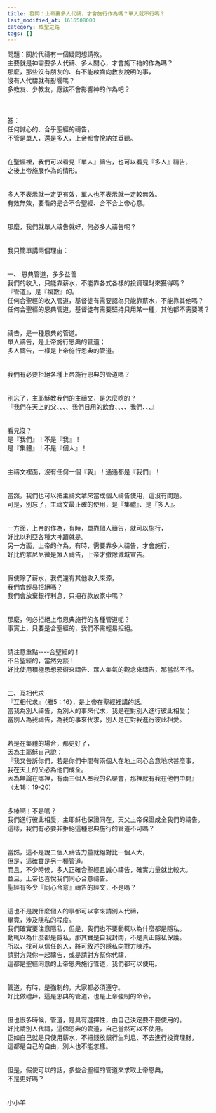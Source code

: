 ```yaml
---
title: 發問：上帝要多人代禱，才會施行作為嗎？單人就不行嗎？
last_modified_at: 1616508000
category: 成聖之路
tags: []
---
```


<div>問題：關於代禱有一個疑問想請教。</div>

<div>主要就是神需要多人代禱、多人關心，才會施下衪的作為嗎？</div>

<div>那麼，那些沒有朋友的、有不能啟齒向教友說明的事，</div>

<div>沒有人代禱就有影響嗎？</div>

<div>多教友、少教友，應該不會影響神的作為吧？</div>

<div>&nbsp;</div>

<div>&nbsp;</div>

<div>&nbsp;</div>

<div>答：</div>

<div>任何誠心的、合乎聖經的禱告，</div>

<div>不管是單人，還是多人，上帝都會悅納並垂聽。</div>

<div>&nbsp;</div>

<div>&nbsp;</div>

<div>在聖經裡，我們可以看見『單人』禱告，也可以看見『多人』禱告，</div>

<div>之後上帝施展作為的情形。</div>

<div>&nbsp;</div>

<div>&nbsp;</div>

<div>多人不表示就一定更有效，單人也不表示就一定較無效。</div>

<div>有效無效，要看的是合不合聖經、合不合上帝心意。</div>

<div>&nbsp;</div>

<div>&nbsp;</div>

<div>那麼，我們就單人禱告就好，何必多人禱告呢？</div>

<div>&nbsp;</div>

<div>&nbsp;</div>

<div>我只簡單講兩個理由：</div>

<div>&nbsp;</div>

<div>&nbsp;</div>

<div>一、<span style="white-space:pre"> </span>恩典管道，多多益善</div>

<div>我們的收入，只能靠薪水，不能靠各式各樣的投資理財來獲得嗎？</div>

<div>『管道』，是『複數』的。</div>

<div>任何合聖經的收入管道，基督徒有需要認為只能靠薪水，不能靠其他嗎？</div>

<div>任何合聖經的恩典管道，基督徒有需要堅持只用某一種，其他都不需要嗎？</div>

<div>&nbsp;</div>

<div>&nbsp;</div>

<div>禱告，是一種恩典的管道。</div>

<div>單人禱告，是上帝施行恩典的管道；</div>

<div>多人禱告，一樣是上帝施行恩典的管道。</div>

<div>&nbsp;</div>

<div>&nbsp;</div>

<div>我們有必要拒絕各種上帝施行恩典的管道嗎？</div>

<div>&nbsp;</div>

<div>&nbsp;</div>

<div>別忘了，主耶穌教我們的主禱文，是怎麼唸的？</div>

<div>『我們在天上的父、、、、我們日用的飲食、、、、我們、、、』</div>

<div>&nbsp;</div>

<div>&nbsp;</div>

<div>看見沒？</div>

<div>是『我們』！不是『我』！</div>

<div>是『集體』！不是『個人』！</div>

<div>&nbsp;</div>

<div>&nbsp;</div>

<div>主禱文裡面，沒有任何一個『我』！通通都是『我們』！</div>

<div>&nbsp;</div>

<div>&nbsp;</div>

<div>當然，我們也可以把主禱文拿來當成個人禱告使用，這沒有問題。</div>

<div>可是，別忘了，主禱文最正確的使用，是『集體』、是『多人』。</div>

<div>&nbsp;</div>

<div>&nbsp;</div>

<div>一方面，上帝的作為，有時，單靠個人禱告，就可以施行，</div>

<div>好比以利亞各種大神蹟就是。</div>

<div>另一方面，上帝的作為，有時，需要靠多人禱告，才會施行，</div>

<div>好比約拿尼尼微是眾人禱告，上帝才撤除滅城宣告。</div>

<div>&nbsp;</div>

<div>&nbsp;</div>

<div>假使除了薪水，我們還有其他收入來源，</div>

<div>我們會輕易拒絕嗎？</div>

<div>我們會放棄銀行利息，只把存款放家中嗎？</div>

<div>&nbsp;</div>

<div>&nbsp;</div>

<div>那麼，何必拒絕上帝恩典施行的各種管道呢？</div>

<div>事實上，只要是合聖經的，我們不需輕易拒絕。</div>

<div>&nbsp;</div>

<div>&nbsp;</div>

<div>請注意重點----合聖經的！</div>

<div>不合聖經的，當然免談！</div>

<div>好比使用積極思想邪術來禱告、眾人集氣的觀念來禱告，那當然不行。</div>

<div>&nbsp;</div>

<div>&nbsp;</div>

<div>二、互相代求</div>

<div>『互相代求』（雅5：16），是上帝在聖經裡講的話。</div>

<div>當我為別人禱告，為別人的事來代求，我是在對別人進行彼此相愛；</div>

<div>當別人為我禱告，為我的事來代求，別人是在對我進行彼此相愛。</div>

<div>&nbsp;</div>

<div>&nbsp;</div>

<div>若是在集體的場合，那更好了，</div>

<div>因為主耶穌自己說：</div>

<div>『我又告訴你們，若是你們中間有兩個人在地上同心合意地求甚麼事，</div>

<div>我在天上的父必為他們成全。</div>

<div>因為無論在哪裡，有兩三個人奉我的名聚會，那裡就有我在他們中間』</div>

<div>（太18：19-20）</div>

<div>&nbsp;</div>

<div>&nbsp;</div>

<div>多棒啊！不是嗎？</div>

<div>我們進行彼此相愛，主耶穌也保證同在，天父上帝保證成全我們的禱告。</div>

<div>這樣，我們有必要非拒絕這種恩典施行的管道不可嗎？</div>

<div>&nbsp;</div>

<div>&nbsp;</div>

<div>當然，這不是說二個人禱告力量就絕對比一個人大，</div>

<div>但是，這確實是另一種管道。</div>

<div>而且，不少時候，多人正確合聖經且誠心禱告，確實力量就比較大。</div>

<div>並且，上帝也喜悅我們同心合意禱告。</div>

<div>聖經有多少『同心合意』禱告的經文，不是嗎？</div>

<div>&nbsp;</div>

<div>&nbsp;</div>

<div>這也不是說什麼個人的事都可以拿來請別人代禱，</div>

<div>畢竟，涉及隱私的程度。</div>

<div>我們確實要注意隱私，但是，我們也不要動輒以為什麼都是隱私。</div>

<div>動輒以為什麼都是隱私，那其實是自我封閉，不是真正隱私保護。</div>

<div>所以，找可以信任的人，將可敘述的隱私向對方陳述，</div>

<div>請對方與你一起禱告，或是請對方幫你代禱，</div>

<div>這都是聖經同意的上帝恩典施行管道，我們都可以使用。</div>

<div>&nbsp;</div>

<div>&nbsp;</div>

<div>管道，有時，是強制的，大家都必須遵守。</div>

<div>好比做禮拜，這是恩典的管道，也是上帝強制的命令。</div>

<div>&nbsp;</div>

<div>&nbsp;</div>

<div>但也很多時候，管道，是具有選擇性，由自己決定要不要使用的。</div>

<div>好比請別人代禱，這個恩典的管道，自己當然可以不使用。</div>

<div>正如自己就是只使用薪水，不把錢放銀行生利息、不去進行投資理財，</div>

<div>這都是自己的自由，別人也不能怎樣。</div>

<div>&nbsp;</div>

<div>&nbsp;</div>

<div>但是，假使可以的話，多些合聖經的管道來求取上帝恩典，</div>

<div>不是更好嗎？</div>

<div>&nbsp;</div>

<div>&nbsp;</div>

<div>小小羊</div>

<div>&nbsp;</div>

